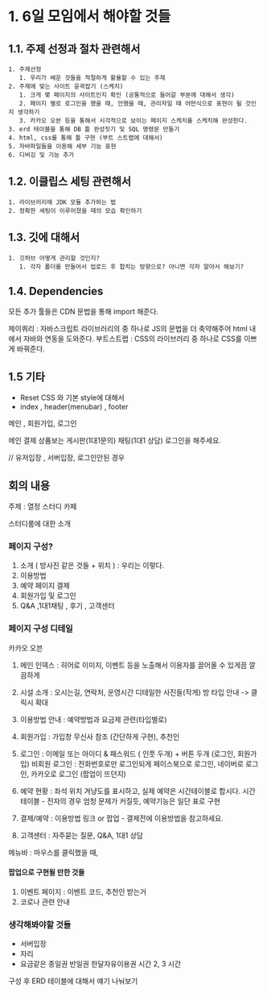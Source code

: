 # 1. 6일 모임에서 해야할 것들

## 1.1. 주제 선정과 절차 관련해서

    1. 주제선정
       1. 우리가 배운 것들을 적절하게 활욜할 수 있는 주제
    2. 주제에 맞는 사이트 윤곽잡기 (스케치)
       1. 크게 몇 페이지의 사이트인지 확인 (공통적으로 들어갈 부분에 대해서 생각)
       2. 페이지 별로 로그인을 했을 때, 안했을 때, 관리자일 때 어떤식으로 표현이 될 것인지 생각하기
       3. 카카오 오븐 등을 통해서 시각적으로 보이는 페이지 스케치를 스케치해 완성한다.
    3. erd 테이블을 통해 DB 틀 완성짓기 및 SQL 명령문 만들기
    4. html, css를 통해 틀 구현 (부트 스트랩에 대해서)
    5. 자바파일들을 이용해 세부 기능 표현
    6. 디버깅 및 기능 추가





## 1.2. 이클립스 세팅 관련해서
    1. 라이브러리에 JDK 모듈 추가하는 법
    2. 정확한 세팅이 이루어졌을 때의 모습 확인하기
   
## 1.3. 깃에 대해서
    1. 깃허브 어떻게 관리할 것인지?
       1. 각자 폴더를 만들어서 업로드 후 합치는 방향으로? 아니면 각자 알아서 해보기?

## 1.4. Dependencies

모든 추가 툴들은 CDN 문법을 통해 import 해준다.

제이쿼리 : 자바스크립트 라이브러리의 중 하나로 JS의 문법을 더 축약해주어 html 내에서 자바와 연동을 도와준다.
부트스트랩 : CSS의 라이브러리 중 하나로 CSS를 이쁘게 바꿔준다.

<script src="https://ajax.googleapis.com/ajax/libs/jquery/3.5.1/jquery.min.js"></script>
<link rel="stylesheet" href="https://maxcdn.bootstrapcdn.com/bootstrap/4.4.1/css/bootstrap.min.css">
<script src="https://maxcdn.bootstrapcdn.com/bootstrap/4.4.1/js/bootstrap.min.js"></script>

## 1.5 기타

- Reset CSS 와 기본 style에 대해서
- index , header(menubar) , footer



메인 , 회원가입, 로그인

메인
결제
상품보는
게시판(1대1문의)
채팅(1대1 상담)
로그인을 해주세요.

// 유저입장 , 서버입장, 로그인안된 경우




##  회의 내용 

 
주제 : 열정 스터디 카페


스터디룸에 대한 소개



### 페이지 구성?

1. 소개 ( 방사진 같은 것들 + 위치 ) : 우리는 이렇다.
2. 이용방법
3. 예약 페이지 결제
4. 회원가입 및 로그인
5. Q&A ,1대1채팅 , 후기 , 고객센터



### 페이지 구성 디테일 

카카오 오븐
 1. 메인 인덱스   : 히어로 이미지, 이벤트 등을 노출해서 이용자를 끌어올 수 있게끔 깔끔하게
 2. 시설 소개     : 오시는길, 연락처, 운영시간 디테일한 사진들(작게) 방 타입 안내 -> 클릭시 확대
 3. 이용방법 안내  : 예약방법과 요금제 관련(타입별로)
 4. 회원가입      : 가입창 무신사 참조 (간단하게 구현), 추천인
 
 5. 로그인        : 이메일 또는 아이디 & 패스워드 ( 인풋 두개) + 버튼 두개 (로그인, 회원가입)
                    비회원 로그인 : 전화번호로만 로그인되게
                    페이스북으로 로그인, 네이버로 로그인, 카카오로 로그인 (팝업이 뜨던지)

 6. 예약 현황     : 좌석 위치 겨냥도를 표시하고, 실제 예약은 시간테이블로 합시다. 
                   시간 테이블 - 전자의 경우 엄청 문제가 커질듯, 예약기능은 일단 표로 구현

 7. 결제/예약     : 이용방법 링크 or 팝업 - 결제전에 이용방법을 참고하세요. 
   
 8.  고객센터      : 자주묻는 질문, Q&A, 1대1 상담
 

 메뉴바 : 마우스를 클릭했을 때, 
 


#### 팝업으로 구현될 만한 것들

 1.  이벤트 페이지 : 이벤트 코드, 추천인 받는거
 2.  코로나 관련 안내




### 생각해봐야할 것들

- 서버입장
- 자리
- 요금같은 종일권 반일권 한달자유이용권 시간 2, 3 시간



구성 후 ERD 테이블에 대해서 얘기 나눠보기